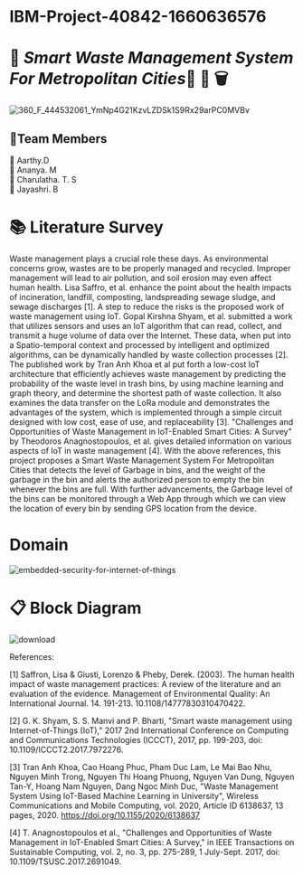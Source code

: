 # IBM-Project-40842-1660636576
# :articulated_lorry: *Smart Waste Management System For Metropolitan Cities*:articulated_lorry: :do_not_litter: 🗑️

![360_F_444532061_YmNp4G21KzvLZDSk1S9Rx29arPC0MVBv](https://user-images.githubusercontent.com/88130181/190528444-dcf1990f-477f-482f-a5eb-efbb716a7c87.jpg)

## :handshake:Team Members

:girl: Aarthy.D <br>
:girl: Ananya. M <br>
:girl: Charulatha. T. S <br>
:girl: Jayashri. B


# :books: Literature Survey
Waste management plays a crucial role these days. As environmental concerns grow, wastes are to be properly managed and recycled. Improper management will lead to air pollution, and soil erosion may even affect human health. Lisa Saffro, et al. enhance the point about the health impacts of incineration, landfill, composting, landspreading sewage sludge, and sewage discharges [1]. A step to reduce the risks is the proposed work of waste management using IoT. Gopal Kirshna Shyam, et al. submitted a work that utilizes sensors and uses an IoT algorithm that can read, collect, and transmit a huge volume of data over the Internet. These data, when put into a Spatio-temporal context and processed by intelligent and optimized algorithms, can be dynamically handled by waste collection processes [2]. The published work by Tran Anh Khoa et al put forth a low-cost IoT architecture that efficiently achieves waste management by predicting the probability of the waste level in trash bins, by using machine learning and graph theory,  and determine the shortest path of waste collection. It also examines the data transfer on the LoRa module and demonstrates the advantages of the system, which is implemented through a simple circuit designed with low cost, ease of use, and replaceability [3]. "Challenges and Opportunities of Waste Management in IoT-Enabled Smart Cities: A Survey" by Theodoros Anagnostopoulos, et al. gives detailed information on various aspects of IoT in waste management [4]. With the above references, this project proposes a Smart Waste Management System For Metropolitan Cities that detects the level of Garbage in bins, and the weight of the garbage in the bin and alerts the authorized person to empty the bin whenever the bins are full. With further advancements, the Garbage level of the bins can be monitored through a Web App through which we can view the location of every bin by sending GPS location from the device.

# Domain

![embedded-security-for-internet-of-things](https://user-images.githubusercontent.com/113814407/192192761-3d3c97b3-f5ae-4d70-b87e-985037e8557d.gif)


# :clipboard: Block Diagram
![download](https://user-images.githubusercontent.com/88130181/190867383-668dae5f-dc51-44b2-aeca-ec36bb09b061.png)


References:

[1] Saffron, Lisa & Giusti, Lorenzo & Pheby, Derek. (2003). The human health impact of waste management practices: A review of the literature and an evaluation of the evidence. Management of Environmental Quality: An International Journal. 14. 191-213. 10.1108/14777830310470422. 

[2] G. K. Shyam, S. S. Manvi and P. Bharti, "Smart waste management using Internet-of-Things (IoT)," 2017 2nd International Conference on Computing and Communications Technologies (ICCCT), 2017, pp. 199-203, doi: 10.1109/ICCCT2.2017.7972276.

[3] Tran Anh Khoa, Cao Hoang Phuc, Pham Duc Lam, Le Mai Bao Nhu, Nguyen Minh Trong, Nguyen Thi Hoang Phuong, Nguyen Van Dung, Nguyen Tan-Y, Hoang Nam Nguyen, Dang Ngoc Minh Duc, "Waste Management System Using IoT-Based Machine Learning in University", Wireless Communications and Mobile Computing, vol. 2020, Article ID 6138637, 13 pages, 2020. https://doi.org/10.1155/2020/6138637

[4] T. Anagnostopoulos et al., "Challenges and Opportunities of Waste Management in IoT-Enabled Smart Cities: A Survey," in IEEE Transactions on Sustainable Computing, vol. 2, no. 3, pp. 275-289, 1 July-Sept. 2017, doi: 10.1109/TSUSC.2017.2691049.
